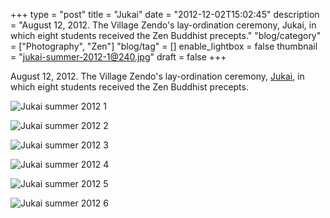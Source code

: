 +++
type = "post"
title = "Jukai"
date = "2012-12-02T15:02:45"
description = "August 12, 2012. The Village Zendo's lay-ordination ceremony, Jukai, in which eight students received the Zen Buddhist precepts."
"blog/category" = ["Photography", "Zen"]
"blog/tag" = []
enable_lightbox = false
thumbnail = "jukai-summer-2012-1@240.jpg"
draft = false
+++

<p>August 12, 2012. The Village Zendo's lay-ordination ceremony, <a href="http://en.wikipedia.org/wiki/Jukai">Jukai</a>, in which eight students received the Zen Buddhist precepts.</p>
<p><img style="display:block; margin-left:auto; margin-right:auto;" src="jukai-summer-2012-1.jpg" alt="Jukai summer 2012 1" title="jukai-summer-2012-1.jpg" border="0"   /></p>
<p><img style="display:block; margin-left:auto; margin-right:auto;" src="jukai-summer-2012-2.jpg" alt="Jukai summer 2012 2" title="jukai-summer-2012-2.jpg" border="0"   /></p>
<p><img style="display:block; margin-left:auto; margin-right:auto;" src="jukai-summer-2012-3.jpg" alt="Jukai summer 2012 3" title="jukai-summer-2012-3.jpg" border="0"   /></p>
<p><img style="display:block; margin-left:auto; margin-right:auto;" src="jukai-summer-2012-4.jpg" alt="Jukai summer 2012 4" title="jukai-summer-2012-4.jpg" border="0"   /></p>
<p><img style="display:block; margin-left:auto; margin-right:auto;" src="jukai-summer-2012-5.jpg" alt="Jukai summer 2012 5" title="jukai-summer-2012-5.jpg" border="0"   /></p>
<p><img style="display:block; margin-left:auto; margin-right:auto;" src="jukai-summer-2012-6.jpg" alt="Jukai summer 2012 6" title="jukai-summer-2012-6.jpg" border="0"   /></p>
    